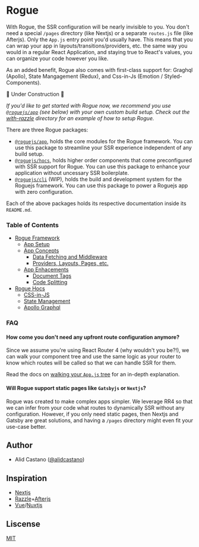 # Rogue

With Rogue, the SSR configuration will be nearly invisible to you. You don't need a special `/pages` directory (like Nextjs) or a separate `routes.js` file (like Afterjs). Only the `App.js` entry point you'd usually have. This means that you can wrap your app in layouts/transitions/providers, etc. the same way you would in a regular React Application, and staying true to React's values, you can organize your code however you like. 

As an added benefit, Rogue also comes with first-class support for: Graghql (Apollo), State Mangagement (Redux), and Css-in-Js (Emotion / Styled-Components).

🚧 Under Construction 🚧

*If you'd like to get started with Rogue now, we recommend you use [`@roguejs/app`](https://github.com/alidcastano/rogue.js/tree/master/packages/rogue-app) (see below) with your own custom build setup. Check out the [with-razzle](https://github.com/alidcastano/rogue.js/tree/master/examples/with-razzle) directory for an example of how to setup Rogue.*

There are three Rogue packages: 

- [`@roguejs/app`](https://github.com/alidcastano/rogue.js/tree/master/packages/rogue-app), holds the core modules for the Rogue framework. You can use this package to streamline your SSR experience independent of any build setup.
- [`@roguejs/hocs`](https://github.com/alidcastano/rogue.js/tree/master/packages/rogue-hocs), holds
higher order components that come preconfigured with SSR support for Rogue. You can use this package to enhance your application without uncessary SSR boilerplate.
- [`@roguejs/cli`](https://github.com/alidcastano/rogue.js/tree/master/packages/rogue-cli) (WIP), holds the build and development system for the Roguejs framework. You can use this package to power a Roguejs app with zero configuration.

Each of the above packages holds its respective documentation inside its `README.md`.

### Table of Contents

- [Rogue Framework](https://github.com/alidcastano/rogue.js/tree/master/packages/rogue-app)
  - [App Setup](https://github.com/alidcastano/rogue.js/tree/master/packages/rogue-app#app-setup)
  - [App Concepts](https://github.com/alidcastano/rogue.js/tree/master/packages/rogue-app#app-concepts)
    - [Data Fetching and Middleware](https://github.com/alidcastano/rogue.js/tree/master/packages/rogue-app#data-fetching-and-middleware)
    - [Providers, Layouts, Pages, etc.](https://github.com/alidcastano/rogue.js/tree/master/packages/rogue-app#providers-layouts-pages-etc)
  - [App Enhacements](https://github.com/alidcastano/rogue.js/tree/master/packages/rogue-app#app-enhancements)
    - [Document Tags](https://github.com/alidcastano/rogue.js/tree/master/packages/rogue-app#document-tags)
    - [Code Splitting](https://github.com/alidcastano/rogue.js/tree/master/packages/rogue-app#document-tags)
- [Rogue Hocs](https://github.com/alidcastano/rogue.js/tree/master/packages/rogue-hocs)
  - [CSS-in-JS](https://github.com/alidcastano/rogue.js/tree/master/packages/rogue-hocs#css-in-js)
  - [State Management](https://github.com/alidcastano/rogue.js/tree/master/packages/rogue-hocs#state-management)
  - [Apollo Graphql](https://github.com/alidcastano/rogue.js/tree/master/packages/rogue-hocs#apollo-graphql)

### FAQ

#### How come you don't need any upfront route configuration anymore?

Since we assume you're using React Router 4 (why wouldn't you be?!), we can walk your component tree and use the same logic as your router to know which routes will be called so that we can handle SSR for them.

Read the docs on [walking your `App.js` tree](https://github.com/alidcastano/rogue.js/tree/master/packages/rogue-app#walking-your-app-tree) for an in-depth explanation.

#### Will Rogue support static pages like `Gatsbyjs` or `Nextjs`?

Rogue was created to make complex apps simpler. We leverage RR4 so that we can infer from your code what routes to dynamically SSR without any configuration. However, if you only need static pages, then Nextjs and Gatsby are great solutions, and having a `/pages` directory might even fit your use-case better.

## Author

- Alid Castano ([@alidcastano](https://twitter.com/alidcastano))

## Inspiration 

- [Nextjs](https://github.com/zeit/next.js/)
- [Razzle](https://github.com/jaredpalmer/razzle)+[Afterjs](https://github.com/jaredpalmer/after.js)
- [Vue](https://github.com/vuejs/vue)/[Nuxtjs](https://github.com/nuxt/nuxt.js)

## Liscense

[MIT](/LICENSE.md)
